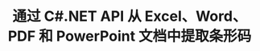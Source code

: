 ---
############################# Static ############################
layout: "auto-gen-gist"
draft: false
path: "zh/parser/net/extract/barcode//xla/"
otherformats: DOC DOT DOCX DOCM DOTX DOTM TXT ODT OTT RTF PDF XHTML MHTML MD XML EPUB FB2 CHM XLS XLT XLSX XLSM XLSB XLTX XLTM ODS CSV OTS XLAM PPT PPTX  PPS POT PPSX PPTM POTX PPSM ODP OTP PST OST EML EMLX MSG ONE 

############################# Head ############################
head_title: ".NET API 从 PDF、DOCX、PPTX、XLSX、EPUB 等中提取条形码 "
head_description: "GroupDocs.Parser .NET API 允许软件开发人员从 .NET 应用程序中的 PDF、DOC、DOCX、PPT、PPTX、EML、MSG、XLS、XLSX、CSV、ODT、RTF 和 EPUB 文档中提取条形码。"

############################# Header ############################
title: "通过 C#.NET API 从 Excel、Word、PDF 和 PowerPoint 文档中提取条形码"
description: "GroupDocs.Parser .NET API 允许程序员从 PDF、DOC、DOCX、PPT、PPTX、EML、MSG、XLS、XLSX、CSV、ODT、RTF 和 EPUB 文档或页面 aea 中提取条形码。"

######################### Download Button #######################
button:
    enable: true

############################# About ############################
about:
    enable: true
    title: "如何通过 .NET API 从 Excel、Word、PDF 和其他文档中提取条形码？"
    content: |
       条形码是数字和字符的机器可读表示，在世界范围内广泛用于许多情况，例如产品扫描和识别、汽车零件跟踪、库存管理等。 GroupDocs.Parser for .NET 是一个功能强大的 API，可帮助开发人员开发用于从不同类型的受支持文档格式（例如 PDF、电子邮件、电子书、Microsoft Office 格式）中提取文本、图像和条形码的解决方案：Word（DOC、DOCX )、PowerPoint（PPT、PPTX）、Excel（XLS、XLSX）、电子邮件（EML、MSG）格式等等。 该 API 支持多种高级文档解析功能，例如按关键字搜索文本、准确提取文本、HTML 或 Markdown 格式的文本提取、带坐标的文本区域提取、提取元数据或条形码等。  

############################# content ############################
steps:
    enable: true
    block:
    - title_left: "如何通过 C# .NET 从 XLA 文档中提取条形码 "
      content_left: |
       GroupDocs.Parser .NET API 帮助软件开发人员轻松地从 XLA 文档中提取条形码。 以下 C# .NET 代码示例演示了如何从 XLA 文档中提取条形码。

      title_right: "从文档中提取条码"
      content_right: |
        * 创建 [Parser](https://apireference.groupdocs.com/parser/net/groupdocs.parser/parser)的实例
        * 检查是否支持条码提取
        * 调用 [getBarcodes](https://apireference.groupdocs.com/parser/net/groupdocs.parser/parser/methods/getBarcodes) 方法从整个文档中提取所有条形码。
        * 遍历文档中的条码
        * 打印页面索引和条码值

      gisthash: "f9329c432da312e75f5f1c3702c02c52"
      gistfile: "barcode_extraction_form_documents.cs"

    - title_left: "通过 .NET 从 XLA 文档页面提取条形码"
      content_left: |
       GroupDocs.Parser .NET 使软件程序员能够从 XLA 文档的页面中提取条形码。 下面的 C# .NET 代码显示了如何在 XLA 文档中实现条码提取。 

      title_right: "通过 C# .NET 提取条形码"
      content_right: |
        * 创建 [Parser](https://apireference.groupdocs.com/parser/net/groupdocs.parser/parser) 的实例
        * 检查文档以获取条码提取支持
        * 调用 [getBarcodes](https://apireference.groupdocs.com/parser/net/groupdocs.parser/parser/methods/getBarcodes) 方法从整个文档中提取所有条形码。
        * 遍历页面并打印页码
        * 打印页面索引和条码值
     
      gisthash: "80779aaa36b7d11b69c29296cfa73bd1"
      gistfile: "barcodes_extraction_form_documents_page.cs"
      
    - title_left: "通过 .NET 从 XLA 文档的页面区域获取条形码"
      content_left: |
       GroupDocs.Parser .NET 是一个强大的 API，它为使用几行 .NET 代码从 XLA 文档中提取条形码提供了完整的支持。 以下 .NET 代码示例显示了如何从 XLA 文档页面区域执行条形码提取。

      title_right: "从 XLA 页面区域提取条形码"
      content_right: |
        * 创建 [Parser](https://apireference.groupdocs.com/parser/net/groupdocs.parser/parser) 的实例
        * 检查文档以获取条码提取支持
        * 创建可用于条码提取的自定义选项
        * 通过使用自定义选项调用 [getBarcodes](https://apireference.groupdocs.com/parser/net/groupdocs.parser/parser/methods/getBarcodes) 方法从页面的右上角提取条形码。
        * 打印页面索引和条码值
     
      gisthash: "932e868be1c52982f8c2ced2fc4c0640"
      gistfile: "barcodes_extraction_from_documents_page_area.cs"

    - title_left: "系统要求"
      content_left: |
        所有主要平台和操作系统都支持 GroupDocs.Parser for .NET。 如需完整的系统要求指南，请访问 [系统要求](hhttps://docs.groupdocs.com/parser/net/system-requirements/) 在执行以下代码之前，请确保您已安装以下先决条件 系统：
         * 操作系统：Microsoft Windows、Linux、MacOS
         * 开发环境：Visual Studio、Xamarin、MonoDevelop 等
         * 框架：.NET Framework、.NET Standard、.NET Core、Mono
         * 从 [NuGet](https://www.nuget.org/packages/GroupDocs.parser/) 获取最新版本的 GroupDocs.Parser .NET API
        
      title_right: "为什么使用 GroupDocs.Parser"
      content_right: |
        * 从任何受支持的文档中提取纯文本支持
        * 通过用户定义的模板解析文档。
        * 完全支持结构化文本提取
        * 通过关键字和正则表达式进行文本搜索
        * 提取格式化文本、元数据、图像、容器和附件。
        * 提取一些支持的文档格式的目录。
        * 从 PDF 文档中解析表单数据。
        * 从文档中提取超链接

demos:
    enable: true


more_formats:
    enable: true


back_to_top:
    enable: true
---